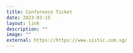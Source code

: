 ```yaml
---
title: Conference Ticket
date: 2023-03-15
layout: link
description: ""
image: ""
external: https://https://www.sistic.com.sg/
---
```

